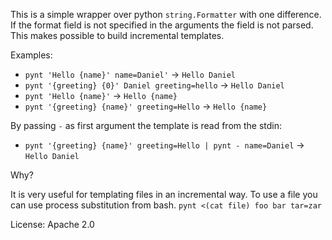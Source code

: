 This is a simple wrapper over python `string.Formatter` with one difference. If
the format field is not specified in the arguments the field is not parsed. This
makes possible to build incremental templates.

Examples:

- `pynt 'Hello {name}' name=Daniel'` -> `Hello Daniel`
- `pynt '{greeting} {0}' Daniel greeting=hello` -> `Hello Daniel`
- `pynt 'Hello {name}'` -> `Hello {name}`
- `pynt '{greeting} {name}' greeting=Hello` -> `Hello {name}`

By passing `-` as first argument the template is read from the stdin:
- `pynt '{greeting} {name}' greeting=Hello | pynt - name=Daniel` -> `Hello Daniel`

Why?

It is very useful for templating files in an incremental way. To use a file
you can use process substitution from bash. `pynt <(cat file) foo bar tar=zar`

License: Apache 2.0


